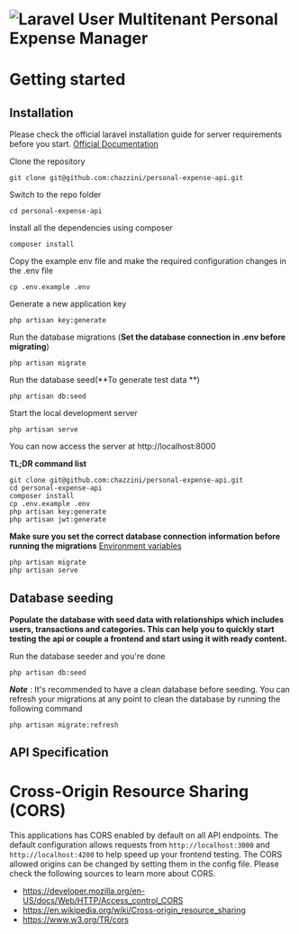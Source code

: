 # ![Laravel User Multitenant Personal Expense Manager](logo.png)



# Getting started

## Installation

Please check the official laravel installation guide for server requirements before you start. [Official Documentation](https://laravel.com/docs/5.4/installation#installation)



Clone the repository

    git clone git@github.com:chazzini/personal-expense-api.git

Switch to the repo folder

    cd personal-expense-api

Install all the dependencies using composer

    composer install

Copy the example env file and make the required configuration changes in the .env file

    cp .env.example .env

Generate a new application key

    php artisan key:generate



Run the database migrations (**Set the database connection in .env before migrating**)

    php artisan migrate

Run the database seed(**To generate test data **)

    php artisan db:seed

Start the local development server

    php artisan serve

You can now access the server at http://localhost:8000

**TL;DR command list**

    git clone git@github.com:chazzini/personal-expense-api.git
    cd personal-expense-api
    composer install
    cp .env.example .env
    php artisan key:generate
    php artisan jwt:generate 
    
**Make sure you set the correct database connection information before running the migrations** [Environment variables](#environment-variables)

    php artisan migrate
    php artisan serve

## Database seeding

**Populate the database with seed data with relationships which includes users, transactions and categories. This can help you to quickly start testing the api or couple a frontend and start using it with ready content.**


Run the database seeder and you're done

    php artisan db:seed

***Note*** : It's recommended to have a clean database before seeding. You can refresh your migrations at any point to clean the database by running the following command

    php artisan migrate:refresh
    


## API Specification


# Cross-Origin Resource Sharing (CORS)
 
This applications has CORS enabled by default on all API endpoints. The default configuration allows requests from `http://localhost:3000` and `http://localhost:4200` to help speed up your frontend testing. The CORS allowed origins can be changed by setting them in the config file. Please check the following sources to learn more about CORS.
 
- https://developer.mozilla.org/en-US/docs/Web/HTTP/Access_control_CORS
- https://en.wikipedia.org/wiki/Cross-origin_resource_sharing
- https://www.w3.org/TR/cors
